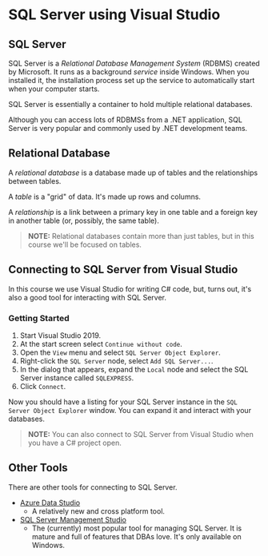# SQL Server using Visual Studio

## SQL Server

SQL Server is a _Relational Database Management System_ (RDBMS) created by Microsoft. It runs as a background _service_ inside Windows. When you installed it, the installation process set up the service to automatically start when your computer starts.

SQL Server is essentially a container to hold multiple relational databases.


Although you can access lots of RDBMSs from a .NET application, SQL Server is very popular and commonly used by .NET development teams.

## Relational Database

A _relational database_ is a database made up of tables and the relationships between tables.

A _table_ is a "grid" of data. It's made up rows and columns.

A _relationship_ is a link between a primary key in one table and a foreign key in another table (or, possibly, the same table).

> **NOTE:** Relational databases contain more than just tables, but in this course we'll be focused on tables.

## Connecting to SQL Server from Visual Studio

In this course we use Visual Studio for writing C# code, but, turns out, it's also a good tool for interacting with SQL Server.

### Getting Started

1. Start Visual Studio 2019.
1. At the start screen select `Continue without code`.
1. Open the `View` menu and select `SQL Server Object Explorer`.
1. Right-click the `SQL Server` node, select `Add SQL Server...`.
1. In the dialog that appears, expand the `Local` node and select the SQL Server instance called `SQLEXPRESS`.
1. Click `Connect`.

Now you should have a listing for your SQL Server instance in the `SQL Server Object Explorer` window. You can expand it and interact with your databases.

> **NOTE:** You can also connect to SQL Server from Visual Studio when you have a C# project open.

## Other Tools

There are other tools for connecting to SQL Server.

* [Azure Data Studio](https://docs.microsoft.com/en-us/sql/azure-data-studio/download?view=sql-server-ver15)
    * A relatively new and cross platform tool.
* [SQL Server Management Studio](https://docs.microsoft.com/en-us/sql/ssms/download-sql-server-management-studio-ssms?view=sql-server-ver15)
    * The (currently) most popular tool for managing SQL Server. It is mature and full of features that DBAs love. It's only available on Windows.

